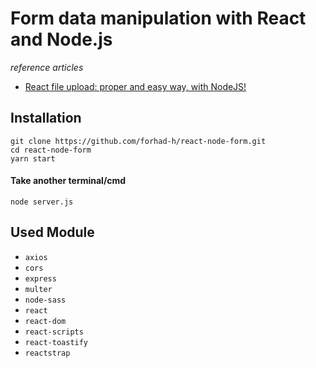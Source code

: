 # Form data manipulation with React and Node.js

*reference articles*
- [React file upload: proper and easy way, with NodeJS!](https://programmingwithmosh.com/javascript/react-file-upload-proper-server-side-nodejs-easy/)

## Installation

```
git clone https://github.com/forhad-h/react-node-form.git  
cd react-node-form  
yarn start
```

#### Take another terminal/cmd

`node server.js`

## Used Module

- `axios`
- `cors`
- `express`
- `multer`
- `node-sass`
- `react`
- `react-dom`
- `react-scripts`
- `react-toastify`
- `reactstrap`
